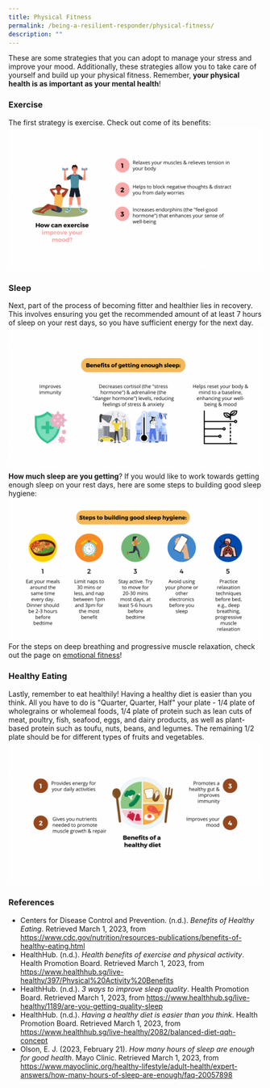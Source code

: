 ```yaml
---
title: Physical Fitness
permalink: /being-a-resilient-responder/physical-fitness/
description: ""
---
```

These are some strategies that you can adopt to manage your stress and improve your mood. Additionally, these strategies allow you to take care of yourself and build up your physical fitness. Remember, **your physical health is as important as your mental health**!

### Exercise
The first strategy is exercise. Check out come of its benefits:
![](/images/physical%20fitness%203.png)

### Sleep
Next, part of the process of becoming fitter and healthier lies in recovery. This involves ensuring you get the recommended amount of at least 7 hours of sleep on your rest days, so you have sufficient energy for the next day.
![](/images/sleep%201.png)
**How much sleep are you getting**? If you would like to work towards getting enough sleep on your rest days, here are some steps to building good sleep hygiene:
![](/images/sleep%202.png)
For the steps on deep breathing and progressive muscle relaxation, check out the page on [emotional fitness](/being-a-resilient-responder/emotional-fitness)!

### Healthy Eating
Lastly, remember to eat healthily! Having a healthy diet is easier than you think. All you have to do is "Quarter, Quarter, Half" your plate - 1/4 plate of wholegrains or wholemeal foods, 1/4 plate of protein such as lean cuts of meat, poultry, fish, seafood, eggs, and dairy products, as well as plant-based protein such as toufu, nuts, beans, and legumes. The remaining 1/2 plate should be for different types of fruits and vegetables.
![](/images/physical%20fitness%201.png)

### References
* Centers for Disease Control and Prevention. (n.d.). *Benefits of Healthy Eating*. Retrieved March 1, 2023, from https://www.cdc.gov/nutrition/resources-publications/benefits-of-healthy-eating.html
* HealthHub. (n.d.). _Health benefits of exercise and physical activity_. Health Promotion Board. Retrieved March 1, 2023, from https://www.healthhub.sg/live-healthy/397/Physical%20Activity%20Benefits
* HealthHub. (n.d.). _3 ways to improve sleep quality_. Health Promotion Board. Retrieved March 1, 2023, from https://www.healthhub.sg/live-healthy/1189/are-you-getting-quality-sleep
* HealthHub. (n.d.). _Having a healthy diet is easier than you think_. Health Promotion Board. Retrieved March 1, 2023, from https://www.healthhub.sg/live-healthy/2082/balanced-diet-qqh-concept
* Olson, E. J. (2023, February 21). _How many hours of sleep are enough for good health_. Mayo Clinic. Retrieved March 1, 2023, from https://www.mayoclinic.org/healthy-lifestyle/adult-health/expert-answers/how-many-hours-of-sleep-are-enough/faq-20057898